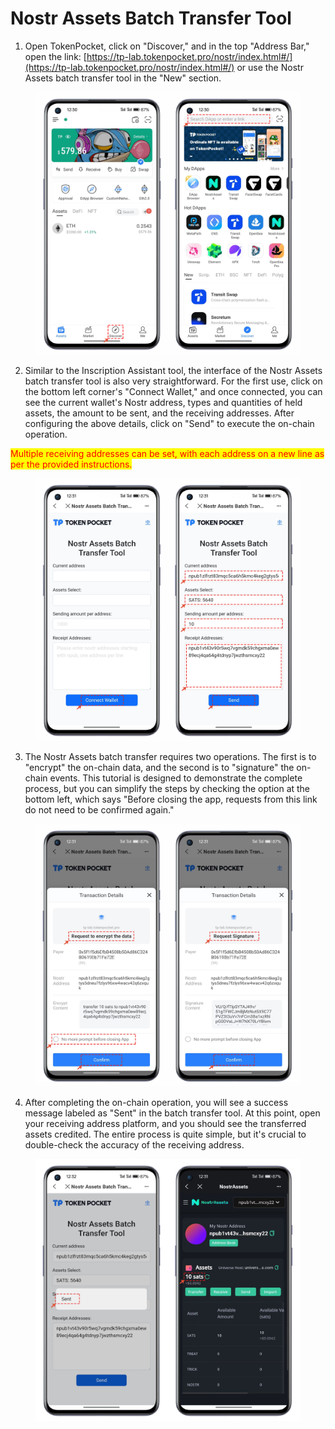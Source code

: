 # Nostr Assets Batch Transfer Tool

1. Open TokenPocket, click on "Discover," and in the top "Address Bar," open the link: [https://tp-lab.tokenpocket.pro/nostr/index.html#/](https://tp-lab.tokenpocket.pro/nostr/index.html#/) or use the Nostr Assets batch transfer tool in the "New" section.

<figure><img src="../../.gitbook/assets/1 (1).png" alt=""><figcaption></figcaption></figure>

2. Similar to the Inscription Assistant tool, the interface of the Nostr Assets batch transfer tool is also very straightforward. For the first use, click on the bottom left corner's "Connect Wallet," and once connected, you can see the current wallet's Nostr address, types and quantities of held assets, the amount to be sent, and the receiving addresses. After configuring the above details, click on "Send" to execute the on-chain operation.

<mark style="color:red;">Multiple receiving addresses can be set, with each address on a new line as per the provided instructions.</mark>

<figure><img src="../../.gitbook/assets/2.png" alt=""><figcaption></figcaption></figure>

3. The Nostr Assets batch transfer requires two operations. The first is to "encrypt" the on-chain data, and the second is to "signature" the on-chain events. This tutorial is designed to demonstrate the complete process, but you can simplify the steps by checking the option at the bottom left, which says "Before closing the app, requests from this link do not need to be confirmed again."

<figure><img src="../../.gitbook/assets/3 (1).png" alt=""><figcaption></figcaption></figure>

4. After completing the on-chain operation, you will see a success message labeled as "Sent" in the batch transfer tool. At this point, open your receiving address platform, and you should see the transferred assets credited. The entire process is quite simple, but it's crucial to double-check the accuracy of the receiving address.

<figure><img src="../../.gitbook/assets/4 (1).png" alt=""><figcaption></figcaption></figure>
